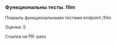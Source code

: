 ### Функциональны тесты. film

Покрыть функциональными тестами endpoint /film

Оценка: 5

Ссылка на PR: pass